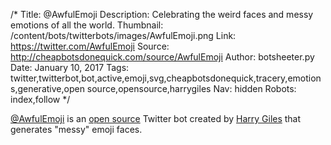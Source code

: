 /*
Title: @AwfulEmoji
Description: Celebrating the weird faces and messy emotions of all the world.
Thumbnail: /content/bots/twitterbots/images/AwfulEmoji.png
Link: https://twitter.com/AwfulEmoji
Source: http://cheapbotsdonequick.com/source/AwfulEmoji
Author: botsheeter.py
Date: January 10, 2017
Tags: twitter,twitterbot,bot,active,emoji,svg,cheapbotsdonequick,tracery,emotions,generative,open source,opensource,harrygiles
Nav: hidden
Robots: index,follow
*/

[@AwfulEmoji](https://twitter.com/AwfulEmoji) is an [open source](http://cheapbotsdonequick.com/source/AwfulEmoji) Twitter bot created by [Harry Giles](https://twitter.com/harrygiles) that generates "messy" emoji faces.
